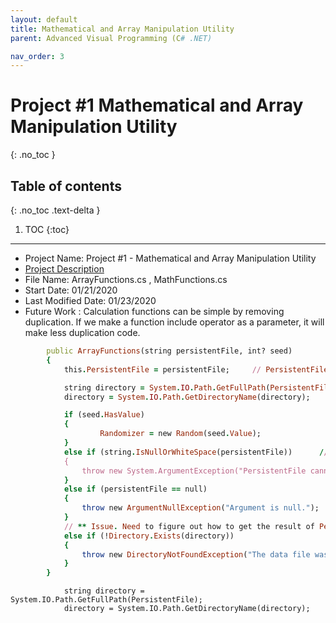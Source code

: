 ```yaml
---
layout: default
title: Mathematical and Array Manipulation Utility
parent: Advanced Visual Programming (C# .NET)

nav_order: 3
---
```


# Project #1 Mathematical and Array Manipulation Utility
{: .no_toc }

## Table of contents
{: .no_toc .text-delta }

1. TOC
{:toc}

---
* Project Name: Project #1 - Mathematical and Array Manipulation Utility
* [Project Description](../../assets/files/012120_Csharp_Project1_Mathematical_and_Array_Manipulation_Utility.pdf)
* File Name: ArrayFunctions.cs , MathFunctions.cs
* Start Date: 01/21/2020
* Last Modified Date: 01/23/2020
* Future Work : Calculation functions can be simple by removing duplication. 
If we make a function include operator as a parameter, it will make less duplication code.  
 
 
```ruby
        public ArrayFunctions(string persistentFile, int? seed)
        {
            this.PersistentFile = persistentFile;     // PersistentFile Parameter and the persistent file are equal. 

            string directory = System.IO.Path.GetFullPath(PersistentFile);
            directory = System.IO.Path.GetDirectoryName(directory);

            if (seed.HasValue)
            {
                    Randomizer = new Random(seed.Value);
            }
            else if (string.IsNullOrWhiteSpace(persistentFile))      // EmptyOrWhitespacePersistentFilenamethrowsException
            {
                throw new System.ArgumentException("PersistentFile cannot be null", "persistentFile");          //  NullPersistentFileThrowsException
            }
            else if (persistentFile == null)
            {
                throw new ArgumentNullException("Argument is null.");
            }
            // ** Issue. Need to figure out how to get the result of PersistentFilePointsToNonExistentDirectory
            else if (!Directory.Exists(directory))
            {
                throw new DirectoryNotFoundException("The data file was not found.");            //FileDoesNotExist
            }
        }
```

```
            string directory = System.IO.Path.GetFullPath(PersistentFile);
            directory = System.IO.Path.GetDirectoryName(directory);
```


